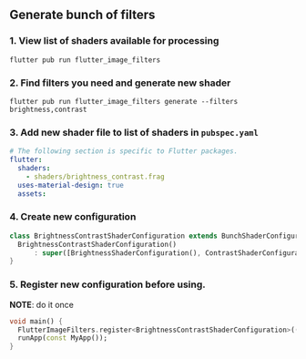 ## Generate bunch of filters

### 1. View list of shaders available for processing

```shell
flutter pub run flutter_image_filters
```

### 2. Find filters you need and generate new shader

```shell
flutter pub run flutter_image_filters generate --filters brightness,contrast
```

### 3. Add new shader file to list of shaders in `pubspec.yaml`
```yaml
# The following section is specific to Flutter packages.
flutter:
  shaders:
    - shaders/brightness_contrast.frag
  uses-material-design: true
  assets:
```

### 4. Create new configuration

```dart
class BrightnessContrastShaderConfiguration extends BunchShaderConfiguration {
  BrightnessContrastShaderConfiguration()
      : super([BrightnessShaderConfiguration(), ContrastShaderConfiguration()]);
}
```

### 5. Register new configuration before using.

**NOTE**: do it once

```dart
void main() {
  FlutterImageFilters.register<BrightnessContrastShaderConfiguration>(() => FragmentProgram.fromAsset('shaders/brightness_contrast.frag'));
  runApp(const MyApp());
}
```
